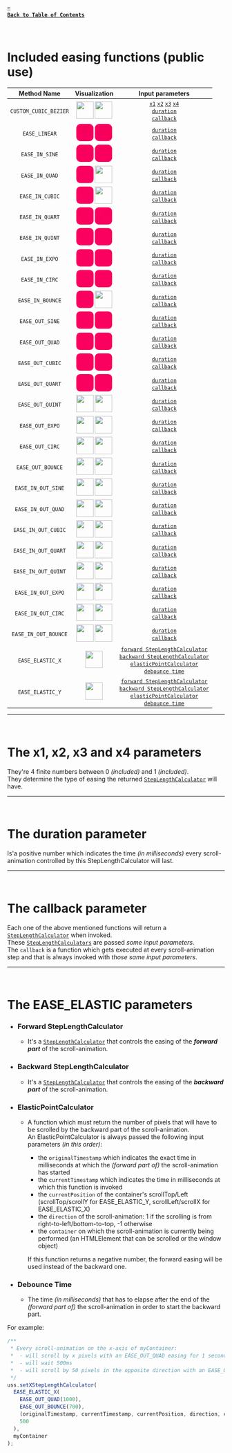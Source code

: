 #### <a href = "https://github.com/CristianDavideConte/universalSmoothScroll#table-of-contents"><code>&#8678; Back to Table of Contents</code></a>
<br/>

# Included easing functions (public use)
Method Name   | Visualization | Input parameters
:-----------: | :-----------: | :-------------:
`CUSTOM_CUBIC_BEZIER` | <img src="./easingsGifs/0_CUSTOM_CUBIC_BEZIER/X.gif" width="40px" height="40px"/> <img src="./easingsGifs/0_CUSTOM_CUBIC_BEZIER/Y.gif" width="40px" height="40px"/> | [`x1`](./EasingFunctions.md#the-x1-x2-x3-and-x4-parameters) [`x2`](./EasingFunctions.md#the-x1-x2-x3-and-x4-parameters) [`x3`](./EasingFunctions.md#the-x1-x2-x3-and-x4-parameters) [`x4`](./EasingFunctions.md#the-x1-x2-x3-and-x4-parameters) <br/> [`duration`](./EasingFunctions.md#the-duration-parameter) <br/> [`callback`](./EasingFunctions.md#the-callback-parameter)
`EASE_LINEAR` | <img src="./easingsGifs/1_EASE_LINEAR/X.gif" width="40px" height="40px"/> <img src="./easingsGifs/1_EASE_LINEAR/Y.gif" width="40px" height="40px"/> | [`duration`](./EasingFunctions.md#the-duration-parameter) <br/> [`callback`](./EasingFunctions.md#the-callback-parameter)
`EASE_IN_SINE` | <img src="./easingsGifs/2_EASE_IN_SINE/X.gif" width="40px" height="40px"/> <img src="./easingsGifs/2_EASE_IN_SINE/Y.gif" width="40px" height="40px"/> | [`duration`](./EasingFunctions.md#the-duration-parameter) <br/> [`callback`](./EasingFunctions.md#the-callback-parameter)
`EASE_IN_QUAD` | <img src="./easingsGifs/3_EASE_IN_QUAD/X.gif" width="40px" height="40px"/> <img src="./easingsGifs/3_EASE_IN_QUAD/Y.gif" width="40px" height="40px"/> | [`duration`](./EasingFunctions.md#the-duration-parameter) <br/> [`callback`](./EasingFunctions.md#the-callback-parameter)
`EASE_IN_CUBIC` | <img src="./easingsGifs/4_EASE_IN_CUBIC/X.gif" width="40px" height="40px"/> <img src="./easingsGifs/4_EASE_IN_CUBIC/Y.gif" width="40px" height="40px"/> | [`duration`](./EasingFunctions.md#the-duration-parameter) <br/> [`callback`](./EasingFunctions.md#the-callback-parameter)
`EASE_IN_QUART` | <img src="./easingsGifs/5_EASE_IN_QUART/X.gif" width="40px" height="40px"/> <img src="./easingsGifs/5_EASE_IN_QUART/Y.gif" width="40px" height="40px"/> | [`duration`](./EasingFunctions.md#the-duration-parameter) <br/> [`callback`](./EasingFunctions.md#the-callback-parameter)
`EASE_IN_QUINT` | <img src="./easingsGifs/6_EASE_IN_QUINT/X.gif" width="40px" height="40px"/> <img src="./easingsGifs/6_EASE_IN_QUINT/Y.gif" width="40px" height="40px"/> | [`duration`](./EasingFunctions.md#the-duration-parameter) <br/> [`callback`](./EasingFunctions.md#the-callback-parameter)
`EASE_IN_EXPO` | <img src="./easingsGifs/7_EASE_IN_EXPO/X.gif" width="40px" height="40px"/> <img src="./easingsGifs/7_EASE_IN_EXPO/Y.gif" width="40px" height="40px"/> | [`duration`](./EasingFunctions.md#the-duration-parameter) <br/> [`callback`](./EasingFunctions.md#the-callback-parameter)
`EASE_IN_CIRC` | <img src="./easingsGifs/8_EASE_IN_CIRC/X.gif" width="40px" height="40px"/> <img src="./easingsGifs/8_EASE_IN_CIRC/Y.gif" width="40px" height="40px"/> | [`duration`](./EasingFunctions.md#the-duration-parameter) <br/> [`callback`](./EasingFunctions.md#the-callback-parameter)
`EASE_IN_BOUNCE` | <img src="./easingsGifs/9_EASE_IN_BOUNCE/X.gif" width="40px" height="40px"/> <img src="./easingsGifs/9_EASE_IN_BOUNCE/Y.gif" width="40px" height="40px"/> | [`duration`](./EasingFunctions.md#the-duration-parameter) <br/> [`callback`](./EasingFunctions.md#the-callback-parameter)
`EASE_OUT_SINE` | <img src="./easingsGifs/10_EASE_OUT_SINE/X.gif" width="40px" height="40px"/> <img src="./easingsGifs/10_EASE_OUT_SINE/Y.gif" width="40px" height="40px"/> | [`duration`](./EasingFunctions.md#the-duration-parameter) <br/> [`callback`](./EasingFunctions.md#the-callback-parameter)
`EASE_OUT_QUAD` | <img src="./easingsGifs/11_EASE_OUT_QUAD/X.gif" width="40px" height="40px"/> <img src="./easingsGifs/11_EASE_OUT_QUAD/Y.gif" width="40px" height="40px"/> | [`duration`](./EasingFunctions.md#the-duration-parameter) <br/> [`callback`](./EasingFunctions.md#the-callback-parameter)
`EASE_OUT_CUBIC` | <img src="./easingsGifs/12_EASE_OUT_CUBIC/X.gif" width="40px" height="40px"/> <img src="./easingsGifs/12_EASE_OUT_CUBIC/Y.gif" width="40px" height="40px"/> | [`duration`](./EasingFunctions.md#the-duration-parameter) <br/> [`callback`](./EasingFunctions.md#the-callback-parameter)
`EASE_OUT_QUART` | <img src="./easingsGifs/13_EASE_OUT_QUART/X.gif" width="40px" height="40px"/> <img src="./easingsGifs/13_EASE_OUT_QUART/Y.gif" width="40px" height="40px"/> | [`duration`](./EasingFunctions.md#the-duration-parameter) <br/> [`callback`](./EasingFunctions.md#the-callback-parameter)
`EASE_OUT_QUINT` | <img src="./easingsGifs/14_EASE_OUT_QUINT/X.gif" width="40px" height="40px"/> <img src="./easingsGifs/14_EASE_OUT_QUINT/Y.gif" width="40px" height="40px"/> | [`duration`](./EasingFunctions.md#the-duration-parameter) <br/> [`callback`](./EasingFunctions.md#the-callback-parameter)
`EASE_OUT_EXPO` | <img src="./easingsGifs/15_EASE_OUT_EXPO/X.gif" width="40px" height="40px"/> <img src="./easingsGifs/15_EASE_OUT_EXPO/Y.gif" width="40px" height="40px"/> | [`duration`](./EasingFunctions.md#the-duration-parameter) <br/> [`callback`](./EasingFunctions.md#the-callback-parameter)
`EASE_OUT_CIRC` | <img src="./easingsGifs/16_EASE_OUT_CIRC/X.gif" width="40px" height="40px"/> <img src="./easingsGifs/16_EASE_OUT_CIRC/Y.gif" width="40px" height="40px"/> | [`duration`](./EasingFunctions.md#the-duration-parameter) <br/> [`callback`](./EasingFunctions.md#the-callback-parameter)
`EASE_OUT_BOUNCE` | <img src="./easingsGifs/17_EASE_OUT_BOUNCE/X.gif" width="40px" height="40px"/> <img src="./easingsGifs/17_EASE_OUT_BOUNCE/Y.gif" width="40px" height="40px"/> | [`duration`](./EasingFunctions.md#the-duration-parameter) <br/> [`callback`](./EasingFunctions.md#the-callback-parameter)
`EASE_IN_OUT_SINE` | <img src="./easingsGifs/18_EASE_IN_OUT_SINE/X.gif" width="40px" height="40px"/> <img src="./easingsGifs/18_EASE_IN_OUT_SINE/Y.gif" width="40px" height="40px"/> | [`duration`](./EasingFunctions.md#the-duration-parameter) <br/> [`callback`](./EasingFunctions.md#the-callback-parameter)
`EASE_IN_OUT_QUAD` | <img src="./easingsGifs/19_EASE_IN_OUT_QUAD/X.gif" width="40px" height="40px"/> <img src="./easingsGifs/19_EASE_IN_OUT_QUAD/Y.gif" width="40px" height="40px"/> | [`duration`](./EasingFunctions.md#the-duration-parameter) <br/> [`callback`](./EasingFunctions.md#the-callback-parameter)
`EASE_IN_OUT_CUBIC` | <img src="./easingsGifs/20_EASE_IN_OUT_CUBIC/X.gif" width="40px" height="40px"/> <img src="./easingsGifs/20_EASE_IN_OUT_CUBIC/Y.gif" width="40px" height="40px"/> | [`duration`](./EasingFunctions.md#the-duration-parameter) <br/> [`callback`](./EasingFunctions.md#the-callback-parameter)
`EASE_IN_OUT_QUART` | <img src="./easingsGifs/21_EASE_IN_OUT_QUART/X.gif" width="40px" height="40px"/> <img src="./easingsGifs/21_EASE_IN_OUT_QUART/Y.gif" width="40px" height="40px"/> | [`duration`](./EasingFunctions.md#the-duration-parameter) <br/> [`callback`](./EasingFunctions.md#the-callback-parameter)
`EASE_IN_OUT_QUINT` | <img src="./easingsGifs/22_EASE_IN_OUT_QUINT/X.gif" width="40px" height="40px"/> <img src="./easingsGifs/22_EASE_IN_OUT_QUINT/Y.gif" width="40px" height="40px"/> | [`duration`](./EasingFunctions.md#the-duration-parameter) <br/> [`callback`](./EasingFunctions.md#the-callback-parameter)
`EASE_IN_OUT_EXPO` | <img src="./easingsGifs/23_EASE_IN_OUT_EXPO/X.gif" width="40px" height="40px"/> <img src="./easingsGifs/23_EASE_IN_OUT_EXPO/Y.gif" width="40px" height="40px"/> | [`duration`](./EasingFunctions.md#the-duration-parameter) <br/> [`callback`](./EasingFunctions.md#the-callback-parameter)
`EASE_IN_OUT_CIRC` | <img src="./easingsGifs/24_EASE_IN_OUT_CIRC/X.gif" width="40px" height="40px"/> <img src="./easingsGifs/24_EASE_IN_OUT_CIRC/Y.gif" width="40px" height="40px"/> | [`duration`](./EasingFunctions.md#the-duration-parameter) <br/> [`callback`](./EasingFunctions.md#the-callback-parameter)
`EASE_IN_OUT_BOUNCE` | <img src="./easingsGifs/25_EASE_IN_OUT_BOUNCE/X.gif" width="40px" height="40px"/> <img src="./easingsGifs/25_EASE_IN_OUT_BOUNCE/Y.gif" width="40px" height="40px"/> | [`duration`](./EasingFunctions.md#the-duration-parameter) <br/> [`callback`](./EasingFunctions.md#the-callback-parameter)
`EASE_ELASTIC_X` | <img src="./easingsGifs/26_EASE_ELASTIC/X.gif" width="40px" height="40px"/> | [`forward StepLengthCalculator`](./EasingFunctions.md#the-ease_elastic-parameters) <br/> [`backward StepLengthCalculator`](./EasingFunctions.md#the-ease_elastic-parameters) <br/> [`elasticPointCalculator`](./EasingFunctions.md#the-ease_elastic-parameters) <br/> [`debounce time`](./EasingFunctions.md#the-ease_elastic-parameters)
`EASE_ELASTIC_Y` | <img src="./easingsGifs/26_EASE_ELASTIC/Y.gif" width="40px" height="40px"/> | [`forward StepLengthCalculator`](./EasingFunctions.md#the-ease_elastic-parameters) <br/> [`backward StepLengthCalculator`](./EasingFunctions.md#the-ease_elastic-parameters) <br/> [`elasticPointCalculator`](./EasingFunctions.md#the-ease_elastic-parameters) <br/> [`debounce time`](./EasingFunctions.md#the-ease_elastic-parameters)

---
<br/>

# The x1, x2, x3 and x4 parameters
They're 4 finite numbers between 0 _(included)_ and 1 _(included)_. <br/>
They determine the type of easing the returned [`StepLengthCalculator`](./FAQ.md#q-what-is-a-steplengthcalculator-) will have. 

---
<br/>

# The duration parameter
Is'a positive number which indicates the time _(in milliseconds)_ every scroll-animation controlled by this StepLengthCalculator will last.

---
<br/>

# The callback parameter
Each one of the above mentioned functions will return a [`StepLengthCalculator`](./FAQ.md#q-what-is-a-steplengthcalculator-) when invoked. <br/>
These [`StepLengthCalculators`](./FAQ.md#q-what-is-a-steplengthcalculator-) are passed _some input parameters_. <br/> 
The `callback` is a function which gets executed at every scroll-animation step and that is always invoked with _those same input parameters_.

---
<br/>

# The EASE_ELASTIC parameters
 * ### Forward StepLengthCalculator 
      * It's a [`StepLengthCalculator`](./FAQ.md#q-what-is-a-steplengthcalculator-) that controls the easing of the ***forward part*** of the scroll-animation. 
 * ### Backward StepLengthCalculator 
      * It's a [`StepLengthCalculator`](./FAQ.md#q-what-is-a-steplengthcalculator-) that controls the easing of the ***backward part*** of the scroll-animation.
 * ### ElasticPointCalculator
      * A function which must return the number of pixels that will have to be scrolled by the backward part of the scroll-animation. <br/>
        An ElasticPointCalculator is always passed the following input parameters _(in this order)_: 
        * the `originalTimestamp` which indicates the exact time in milliseconds at which the _(forward part of)_ the scroll-animation has started 
        * the `currentTimestamp` which indicates the time in milliseconds at which this function is invoked 
        * the `currentPosition` of the container's scrollTop/Left (scrollTop/scrollY for EASE_ELASTIC_Y, scrollLeft/scrollX for EASE_ELASTIC_X)
        * the `direction` of the scroll-animation: 1 if the scrolling is from right-to-left/bottom-to-top, -1 otherwise
        * the `container` on which the scroll-animation is currently being performed (an HTMLElement that can be scrolled or the window object)
        
        If this function returns a negative number, the forward easing will be used instead of the backward one. 
 * ### Debounce Time     
      * The time _(in milliseconds)_ that has to elapse after the end of the _(forward part of)_ the scroll-animation in order to start the backward part.

For example:
```javascript
/**
 * Every scroll-animation on the x-axis of myContainer:
 *  - will scroll by x pixels with an EASE_OUT_QUAD easing for 1 second
 *  - will wait 500ms
 *  - will scroll by 50 pixels in the opposite direction with an EASE_OUT_BOUNCE easing for 700ms
 */
uss.setXStepLengthCalculator(
  EASE_ELASTIC_X(
    EASE_OUT_QUAD(1000),
    EASE_OUT_BOUNCE(700),
    (originalTimestamp, currentTimestamp, currentPosition, direction, container) => {return 50;},
    500
  ), 
  myContainer
);
```
